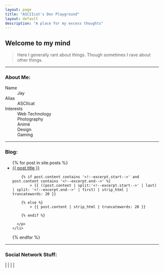 ```yaml
---
layout: page
title: "ASCIIcat's Dev Playground"
layout: default
description: "A place for my excess thoughts"
---
```

## [](#header-2) Welcome to my mind

> Here I generally rant about things.
> Though sometimes I rave about other things.

* * *

### [](#header-3) About Me:

<dl>
<dt>Name</dt>
<dd>Jay</dd>
<dt>Alias</dt>
<dd>ASCIIcat</dd>
<dt>Interests</dt>
<dd>Web Technology</dd>
<dd>Photography</dd>
<dd>Animé</dd>
<dd>Design</dd>
<dd>Gaming</dd>
</dl>

* * *

### [](#header-3) Blog:
<ul>
  {% for post in site.posts %}
    <li>
      <a href="{{ post.url }}">{{ post.title }}</a>
      <p class="post-excerpt">

        {% if post.content contains '<!--excerpt.start-->' and post.content contains '<!--excerpt.end-->' %}
        	> {{ ((post.content | split:'<!--excerpt.start-->' | last) | split: '<!--excerpt.end-->' | first) | strip_html | truncatewords: 20 }}

        {% else %}
        	> {{ post.content | strip_html | truncatewords: 20 }}

        {% endif %}

      </p>
    </li>
  {% endfor %}
</ul>

* * *

### [](#header-3) Social Network Stuff:

<a href="http://steamcommunity.com/id/ASCIIcat"><i class="fa fa-steam fa-2x" aria-hidden="true"></i></a> | <a href="http://asciicatdesigns.deviantart.com/"><i class="fa fa-deviantart fa-2x" aria-hidden="true"></i></a> | <a href="https://github.com/asciicat"><i class="fa fa-github fa-2x" aria-hidden="true"></i></a> | <a href="https://twitter.com/ASCIIcat_Jay"><i class="fa fa-twitter fa-2x" aria-hidden="true"></i></a> | <a href="https://www.instagram.com/asciicatdesigns/"><i class="fa fa-instagram fa-2x" aria-hidden="true"></i></a>
